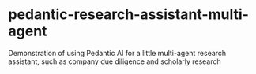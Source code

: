 # pedantic-research-assistant-multi-agent
Demonstration of using Pedantic AI for a little multi-agent research assistant, such as company due diligence and scholarly research
